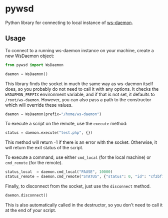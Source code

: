 # pywsd

Python library for connecting to local instance of [ws-daemon](https://github.com/modulytic/ws-daemon).

## Usage

To connect to a running ws-daemon instance on your machine, create a new WsDaemon object:

```python
from pywsd import WsDaemon

daemon = WsDaemon()
```

This library finds the socket in much the same way as ws-daemon itself does, so you probably do not need to call it with any options. It checks the `WSDAEMON_PREFIX` environment variable, and if that is not set, it defaults to `/root/ws-daemon`. However, you can also pass a path to the constructor which will override these values.

```python
daemon = WsDaemon(prefix="/home/ws-daemon")
```

To execute a script on the remote, use the `execute` method:

```python
status = daemon.execute("test.php", {})
```

This method will return -1 if there is an error with the socket. Otherwise, it will return the exit status of the script.

To execute a command, use either `cmd_local` (for the local machine) or `cmd_remote` (for the remote).

```python
status_local  = daemon.cmd_local("PAUSE", 10000)
status_remote = daemon.cmd_remote("STATUS", {"status": 0, "id": "cf2bf77f-6ad0-47ca-aba7-f300b3c63268"})
```

Finally, to disconnect from the socket, just use the `disconnect` method.

```python
daemon.disconnect()
```

This is also automatically called in the destructor, so you don't need to call it at the end of your script.
